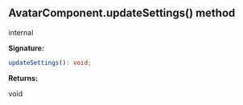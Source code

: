 
## AvatarComponent.updateSettings() method

internal

**Signature:**

```typescript
updateSettings(): void;
```
**Returns:**

void

